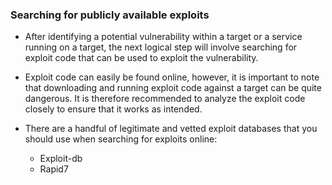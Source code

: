 
### Searching for publicly available exploits

+ After identifying a potential vulnerability within a target or a service running on a target, the next logical step will involve searching for exploit code that can be used to exploit the vulnerability.

+ Exploit code can easily be found online, however, it is important to note that downloading and running exploit code against a target can be quite dangerous. It is therefore recommended to analyze the exploit code closely to ensure that it works as intended.

+ There are a handful of legitimate and vetted exploit databases that you should use when searching for exploits online:
	+ Exploit-db
	+ Rapid7